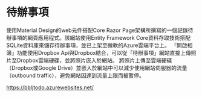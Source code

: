 # 待辦事項

使用Material Design的web元件搭配Core Razor Page架構所撰寫的一個記錄待辦事項的網頁應用程式。該網站使用Entity Framework Core資料存取技術搭配SQLite資料庫來儲存待辦事項，並已上架至微軟的Azure雲端平台上。
「開啟相簿」功能使用Dropbox Api與Dropbox結合，可以從「待辦事項」網站直接上傳照片至Dropbox雲端硬碟，並將照片嵌入於網站。
將照片上傳至雲端硬碟（Dropbox或Google Drive）並嵌入於網站中可以減少使用網站伺服器的流量（outbound traffic），避免網站因達到流量上限而被暫停。

https://bbljtodo.azurewebsites.net/
